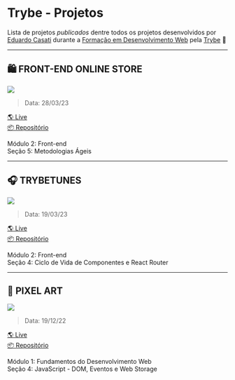 # Trybe - Projetos
Lista de projetos _publicados_ dentre todos os projetos desenvolvidos por [Eduardo Casati](#) durante a [Formação em Desenvolvimento Web](https://www.betrybe.com/formacao-desenvolvimento-web) pela [Trybe](https://www.betrybe.com/) :rocket:

---

## 🛍️ **FRONT-END ONLINE STORE**
<img src="https://img.shields.io/badge/React-20232A?style=for-the-badge&logo=react&logoColor=61DAFB">

> Data: 28/03/23

[🌎 Live](https://frontend-online-store-ec.vercel.app/)
<br>
[📦 Repositório](https://github.com/eduardocasati/frontend-online-store)

Módulo 2: Front-end
<br>
Seção 5: Metodologias Ágeis

---

## 🎧 **TRYBETUNES**
<img src="https://img.shields.io/badge/React-20232A?style=for-the-badge&logo=react&logoColor=61DAFB">

> Data: 19/03/23

[🌎 Live](https://trybetunes-ec.vercel.app/)
<br>
[📦 Repositório](https://github.com/eduardocasati/trybetunes)

Módulo 2: Front-end
<br>
Seção 4: Ciclo de Vida de Componentes e React Router

---

## 🎨 **PIXEL ART**
<img src="https://img.shields.io/badge/JavaScript-F7DF1E?style=for-the-badge&logo=javascript&logoColor=black">

> Data: 19/12/22

[🌎 Live](https://eduardocasati.github.io/pixel-art/)
<br>
[📦 Repositório](https://github.com/eduardocasati/pixel-art)

Módulo 1: Fundamentos do Desenvolvimento Web
<br>
Seção 4: JavaScript - DOM, Eventos e Web Storage
